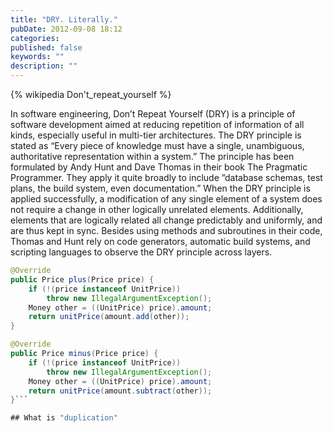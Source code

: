```yaml
---
title: "DRY. Literally."
pubDate: 2012-09-08 18:12
categories:
published: false
keywords: ""
description: ""
---
```


{% wikipedia Don't_repeat_yourself %}

In software engineering, Don’t Repeat Yourself (DRY) is a principle of software development aimed at reducing repetition of information of all kinds, especially useful in multi-tier architectures. The DRY principle is stated as “Every piece of knowledge must have a single, unambiguous, authoritative representation within a system.” The principle has been formulated by  Andy Hunt and Dave Thomas in their book The Pragmatic Programmer. They apply it quite broadly to include ”database schemas, test plans, the build system, even documentation.” When the DRY principle is applied successfully, a modification of any single element of a system does not require a change in other logically unrelated elements. Additionally, elements that are logically related all change predictably and uniformly, and are thus kept in sync. Besides using methods and subroutines in their code, Thomas and Hunt rely on code generators, automatic build systems, and scripting languages to observe the DRY principle across layers.

``` java
@Override
public Price plus(Price price) {
    if (!(price instanceof UnitPrice))
        throw new IllegalArgumentException();
    Money other = ((UnitPrice) price).amount;
    return unitPrice(amount.add(other));
}
```

``` java
@Override
public Price minus(Price price) {
    if (!(price instanceof UnitPrice))
        throw new IllegalArgumentException();
    Money other = ((UnitPrice) price).amount;
    return unitPrice(amount.subtract(other));
}```

## What is "duplication"
